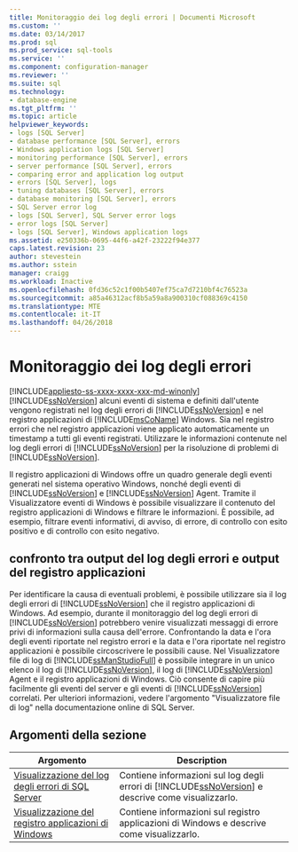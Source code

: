 ```yaml
---
title: Monitoraggio dei log degli errori | Documenti Microsoft
ms.custom: ''
ms.date: 03/14/2017
ms.prod: sql
ms.prod_service: sql-tools
ms.service: ''
ms.component: configuration-manager
ms.reviewer: ''
ms.suite: sql
ms.technology:
- database-engine
ms.tgt_pltfrm: ''
ms.topic: article
helpviewer_keywords:
- logs [SQL Server]
- database performance [SQL Server], errors
- Windows application logs [SQL Server]
- monitoring performance [SQL Server], errors
- server performance [SQL Server], errors
- comparing error and application log output
- errors [SQL Server], logs
- tuning databases [SQL Server], errors
- database monitoring [SQL Server], errors
- SQL Server error log
- logs [SQL Server], SQL Server error logs
- error logs [SQL Server]
- logs [SQL Server], Windows application logs
ms.assetid: e250336b-0695-44f6-a42f-23222f94e377
caps.latest.revision: 23
author: stevestein
ms.author: sstein
manager: craigg
ms.workload: Inactive
ms.openlocfilehash: 0fd36c52c1f00b5407ef75ca7d7210bf4c76523a
ms.sourcegitcommit: a85a46312acf8b5a59a8a900310cf088369c4150
ms.translationtype: MTE
ms.contentlocale: it-IT
ms.lasthandoff: 04/26/2018
---
```

# <a name="monitoring-the-error-logs"></a>Monitoraggio dei log degli errori
[!INCLUDE[appliesto-ss-xxxx-xxxx-xxx-md-winonly](../../includes/appliesto-ss-xxxx-xxxx-xxx-md-winonly.md)]
  [!INCLUDE[ssNoVersion](../../includes/ssnoversion-md.md)] alcuni eventi di sistema e definiti dall'utente vengono registrati nel log degli errori di [!INCLUDE[ssNoVersion](../../includes/ssnoversion-md.md)] e nel registro applicazioni di [!INCLUDE[msCoName](../../includes/msconame-md.md)] Windows. Sia nel registro errori che nel registro applicazioni viene applicato automaticamente un timestamp a tutti gli eventi registrati. Utilizzare le informazioni contenute nel log degli errori di [!INCLUDE[ssNoVersion](../../includes/ssnoversion-md.md)] per la risoluzione di problemi di [!INCLUDE[ssNoVersion](../../includes/ssnoversion-md.md)].  
  
 Il registro applicazioni di Windows offre un quadro generale degli eventi generati nel sistema operativo Windows, nonché degli eventi di [!INCLUDE[ssNoVersion](../../includes/ssnoversion-md.md)] e [!INCLUDE[ssNoVersion](../../includes/ssnoversion-md.md)] Agent. Tramite il Visualizzatore eventi di Windows è possibile visualizzare il contenuto del registro applicazioni di Windows e filtrare le informazioni. È possibile, ad esempio, filtrare eventi informativi, di avviso, di errore, di controllo con esito positivo e di controllo con esito negativo.  
  
## <a name="comparing-error-and-application-log-output"></a>confronto tra output del log degli errori e output del registro applicazioni  
 Per identificare la causa di eventuali problemi, è possibile utilizzare sia il log degli errori di [!INCLUDE[ssNoVersion](../../includes/ssnoversion-md.md)] che il registro applicazioni di Windows. Ad esempio, durante il monitoraggio del log degli errori di [!INCLUDE[ssNoVersion](../../includes/ssnoversion-md.md)] potrebbero venire visualizzati messaggi di errore privi di informazioni sulla causa dell'errore. Confrontando la data e l'ora degli eventi riportate nel registro errori e la data e l'ora riportate nel registro applicazioni è possibile circoscrivere le possibili cause. Nel Visualizzatore file di log di [!INCLUDE[ssManStudioFull](../../includes/ssmanstudiofull-md.md)] è possibile integrare in un unico elenco il log di [!INCLUDE[ssNoVersion](../../includes/ssnoversion-md.md)], il log di [!INCLUDE[ssNoVersion](../../includes/ssnoversion-md.md)] Agent e il registro applicazioni di Windows. Ciò consente di capire più facilmente gli eventi del server e gli eventi di [!INCLUDE[ssNoVersion](../../includes/ssnoversion-md.md)] correlati. Per ulteriori informazioni, vedere l'argomento "Visualizzatore file di log" nella documentazione online di SQL Server.  
  
## <a name="in-this-section"></a>Argomenti della sezione  
  
|Argomento|Description|  
|-----------|-----------------|  
|[Visualizzazione del log degli errori di SQL Server](../../tools/configuration-manager/viewing-the-sql-server-error-log.md)|Contiene informazioni sul log degli errori di [!INCLUDE[ssNoVersion](../../includes/ssnoversion-md.md)] e descrive come visualizzarlo.|  
|[Visualizzazione del registro applicazioni di Windows](../../tools/configuration-manager/viewing-the-windows-application-log.md)|Contiene informazioni sul registro applicazioni di Windows e descrive come visualizzarlo.|  
  
  
